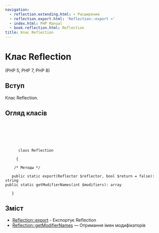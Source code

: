 ```yaml
---
navigation:
  - reflection.extending.html: « Расширение
  - reflection.export.html: 'Reflection::export »'
  - index.html: PHP Manual
  - book.reflection.html: Reflection
title: Клас Reflection
---
```

# Клас Reflection

(PHP 5, PHP 7, PHP 8)

## Вступ

Клас Reflection.

## Огляд класів

```classsynopsis

     
    

    
     
      class Reflection
     
     {

    /* Методы */
    
   public static export(Reflector $reflector, bool $return = false): string
public static getModifierNames(int $modifiers): array

   }
```

## Зміст

-   [Reflection::export](reflection.export.html) - Експортує Reflection
-   [Reflection::getModifierNames](reflection.getmodifiernames.html) — Отримання імен модифікаторів
